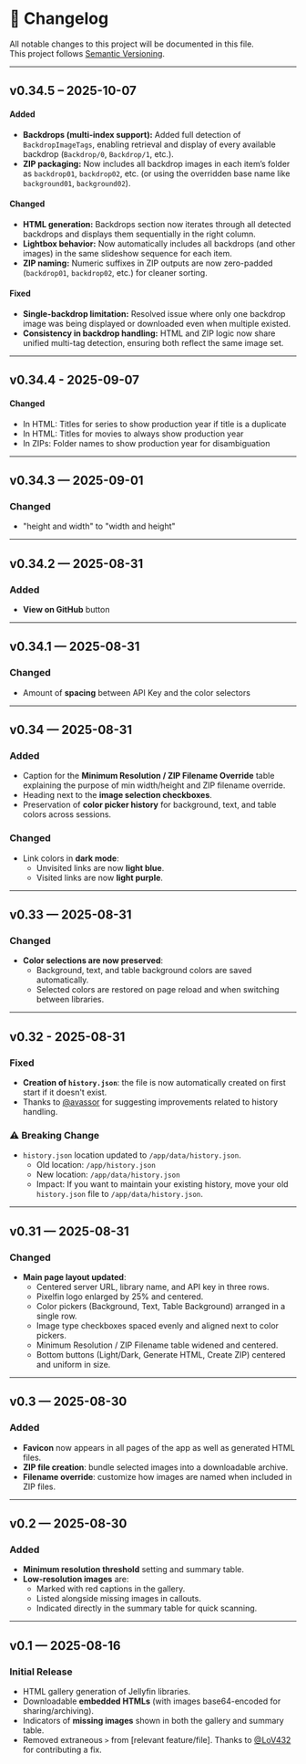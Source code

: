 # 📜 Changelog

All notable changes to this project will be documented in this file.  
This project follows [Semantic Versioning](https://semver.org/).

---

## v0.34.5 – 2025-10-07

#### Added
- **Backdrops (multi-index support):** Added full detection of `BackdropImageTags`, enabling retrieval and display of every available backdrop (`Backdrop/0`, `Backdrop/1`, etc.).
- **ZIP packaging:** Now includes all backdrop images in each item’s folder as `backdrop01`, `backdrop02`, etc. (or using the overridden base name like `background01`, `background02`).

#### Changed
- **HTML generation:** Backdrops section now iterates through all detected backdrops and displays them sequentially in the right column.
- **Lightbox behavior:** Now automatically includes all backdrops (and other images) in the same slideshow sequence for each item.
- **ZIP naming:** Numeric suffixes in ZIP outputs are now zero-padded (`backdrop01`, `backdrop02`, etc.) for cleaner sorting.

#### Fixed
- **Single-backdrop limitation:** Resolved issue where only one backdrop image was being displayed or downloaded even when multiple existed.
- **Consistency in backdrop handling:** HTML and ZIP logic now share unified multi-tag detection, ensuring both reflect the same image set.

---

## v0.34.4 - 2025-09-07

#### Changed
- In HTML: Titles for series to show production year if title is a duplicate
- In HTML: Titles for movies to always show production year
- In ZIPs: Folder names to show production year for disambiguation

---

## v0.34.3 — 2025-09-01

### Changed
- "height and width" to "width and height"

---

## v0.34.2 — 2025-08-31

### Added
- **View on GitHub** button

---

## v0.34.1 — 2025-08-31

### Changed
- Amount of **spacing** between API Key and the color selectors

---

## v0.34 — 2025-08-31

### Added
- Caption for the **Minimum Resolution / ZIP Filename Override** table explaining the purpose of min width/height and ZIP filename override.  
- Heading next to the **image selection checkboxes**. 
- Preservation of **color picker history** for background, text, and table colors across sessions.  

### Changed
- Link colors in **dark mode**:  
  - Unvisited links are now **light blue**.  
  - Visited links are now **light purple**.

---

## v0.33 — 2025-08-31
### Changed
- **Color selections are now preserved**:
  - Background, text, and table background colors are saved automatically.
  - Selected colors are restored on page reload and when switching between libraries.


---

## v0.32 - 2025-08-31
### Fixed
- **Creation of `history.json`**: the file is now automatically created on first start if it doesn't exist.
- Thanks to [@avassor](https://github.com/avassor) for suggesting improvements related to history handling.

### ⚠ Breaking Change
- `history.json` location updated to `/app/data/history.json`.
  - Old location: `/app/history.json`
  - New location: `/app/data/history.json`
  - Impact: If you want to maintain your existing history, move your old `history.json` file to `/app/data/history.json`.

---

## v0.31 — 2025-08-31
### Changed
- **Main page layout updated**:
  - Centered server URL, library name, and API key in three rows.
  - Pixelfin logo enlarged by 25% and centered.
  - Color pickers (Background, Text, Table Background) arranged in a single row.
  - Image type checkboxes spaced evenly and aligned next to color pickers.
  - Minimum Resolution / ZIP Filename table widened and centered.
  - Bottom buttons (Light/Dark, Generate HTML, Create ZIP) centered and uniform in size.

---

## v0.3 — 2025-08-30
### Added
- **Favicon** now appears in all pages of the app as well as generated HTML files.
- **ZIP file creation**: bundle selected images into a downloadable archive.
- **Filename override**: customize how images are named when included in ZIP files.

---

## v0.2 — 2025-08-30
### Added
- **Minimum resolution threshold** setting and summary table.
- **Low-resolution images** are:
  - Marked with red captions in the gallery.
  - Listed alongside missing images in callouts.
  - Indicated directly in the summary table for quick scanning.

---

## v0.1 — 2025-08-16
### Initial Release
- HTML gallery generation of Jellyfin libraries.
- Downloadable **embedded HTMLs** (with images base64-encoded for sharing/archiving).
- Indicators of **missing images** shown in both the gallery and summary table.
- Removed extraneous `>` from [relevant feature/file]. Thanks to [@LoV432](https://github.com/LoV432) for contributing a fix.
